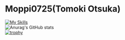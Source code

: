 # Moppi0725(Tomoki Otsuka)
[![My Skills](https://skillicons.dev/icons?i=js,html,css,php,go,py)](https://skillicons.dev)  
![Anurag's GitHub stats](https://github-readme-stats.vercel.app/api?username=Moppi0725&count_private=true&show_icons=true&theme=tokyonight)  
[![trophy](https://github-profile-trophy.vercel.app/?username=Moppi0725&theme=tokyonight)](https://github.com/ryo-ma/github-profile-trophy)



<!--
**Moppi0725/Moppi0725** is a ✨ _special_ ✨ repository because its `README.md` (this file) appears on your GitHub profile.

Here are some ideas to get you started:

- 🔭 I’m currently working on ...
- 🌱 I’m currently learning ...
- 👯 I’m looking to collaborate on ...
- 🤔 I’m looking for help with ...
- 💬 Ask me about ...
- 📫 How to reach me: ...
- 😄 Pronouns: ...
- ⚡ Fun fact: ...
-->
